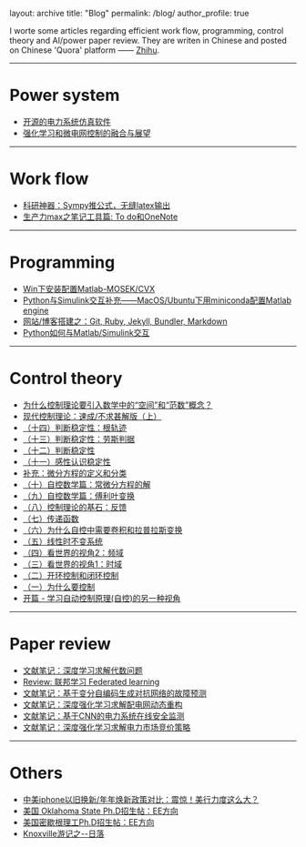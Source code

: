 layout: archive
title: "Blog"
permalink: /blog/
author_profile: true

I worte some articles regarding efficient work flow, programming, control theory and AI/power paper review. They are writen in Chinese and posted on Chinese 'Quora' platform —— [Zhihu](https://www.zhihu.com/people/she-bu-xin/posts).

---

# Power system

* [开源的电力系统仿真软件](https://zhuanlan.zhihu.com/p/591677864)
* [强化学习和微电网控制的融合与展望](https://zhuanlan.zhihu.com/p/586183408)

---

# Work flow

* [科研神器：Sympy推公式，无缝latex输出](https://zhuanlan.zhihu.com/p/491831883)
* [生产力max之笔记工具篇: To do和OneNote](https://zhuanlan.zhihu.com/p/388611846)

---

# Programming

* [Win下安装配置Matlab-MOSEK/CVX](https://zhuanlan.zhihu.com/p/565512257)
* [Python与Simulink交互补充——MacOS/Ubuntu下用miniconda配置Matlab engine](https://zhuanlan.zhihu.com/p/422095662)
* [网站/博客搭建之：Git, Ruby, Jekyll, Bundler, Markdown](https://zhuanlan.zhihu.com/p/400997625)
* [Python如何与Matlab/Simulink交互](https://zhuanlan.zhihu.com/p/392728491)

---

# Control theory

* [为什么控制理论要引入数学中的“空间”和“范数”概念？](https://zhuanlan.zhihu.com/p/358719067)
* [现代控制理论：速成/不求甚解版（上）](https://zhuanlan.zhihu.com/p/356938640)
* [（十四）判断稳定性：根轨迹](https://zhuanlan.zhihu.com/p/370854957)
* [（十三）判断稳定性：劳斯判据](https://zhuanlan.zhihu.com/p/355436161)
* [（十二）判断稳定性](https://zhuanlan.zhihu.com/p/350582223)
* [（十一）感性认识稳定性](https://zhuanlan.zhihu.com/p/350518629)
* [补充：微分方程的定义和分类](https://zhuanlan.zhihu.com/p/344672403)
* [（十）自控数学篇：常微分方程的解](https://zhuanlan.zhihu.com/p/344166758)
* [（九）自控数学篇：傅利叶变换](https://zhuanlan.zhihu.com/p/343322320)
* [（八）控制理论的基石：反馈](https://zhuanlan.zhihu.com/p/341917570)
* [（七）传递函数](https://zhuanlan.zhihu.com/p/341457671)
* [（六）为什么自控中需要卷积和拉普拉斯变换](https://zhuanlan.zhihu.com/p/338601106)
* [（五）线性时不变系统](https://zhuanlan.zhihu.com/p/337275713)
* [（四）看世界的视角2：频域](https://zhuanlan.zhihu.com/p/336771613)
* [（三）看世界的视角1：时域](https://zhuanlan.zhihu.com/p/336708710)
* [（二）开环控制和闭环控制](https://zhuanlan.zhihu.com/p/336542603)
* [（一）为什么要控制](https://zhuanlan.zhihu.com/p/336395836)
* [开篇 - 学习自动控制原理(自控)的另一种视角](https://zhuanlan.zhihu.com/p/336048279)

---

# Paper review

* [文献笔记：深度学习求解代数问题](https://zhuanlan.zhihu.com/p/402257456)
* [Review: 联邦学习 Federated learning](https://zhuanlan.zhihu.com/p/397260277)
* [文献笔记：基于变分自编码生成对抗网络的故障预测](https://zhuanlan.zhihu.com/p/361737892)
* [文献笔记：深度强化学习求解配电网动态重构](https://zhuanlan.zhihu.com/p/354527414)
* [文献笔记：基于CNN的电力系统在线安全监测](https://zhuanlan.zhihu.com/p/345924170)
* [文献笔记：深度强化学习求解电力市场竞价策略](https://zhuanlan.zhihu.com/p/342682389)

---

# Others

* [中美iphone以旧换新/年年焕新政策对比：震惊！美行力度这么大？](https://zhuanlan.zhihu.com/p/417496712)
* [美国 Oklahoma State Ph.D招生帖：EE方向](https://zhuanlan.zhihu.com/p/410162303)
* [美国密歇根理工Ph.D招生帖：EE方向](https://zhuanlan.zhihu.com/p/409266405)
* [Knoxville游记之--日落](https://zhuanlan.zhihu.com/p/384214164)

